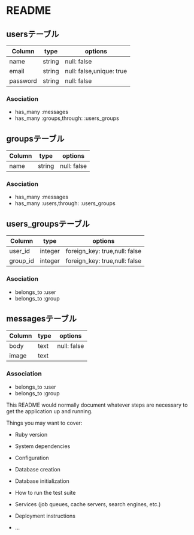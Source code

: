 # README

## usersテーブル

|Column|type|options|
|------|----|-------|
|name|string|null: false|
|email|string|null: false,unique: true|
|password|string|null: false|

### Asociation
- has_many :messages
- has_many :groups,through: :users_groups

## groupsテーブル

|Column|type|options|
|------|----|-------|
|name|string|null: false|

### Asociation
- has_many :messages
- has_many :users,through: :users_groups

## users_groupsテーブル

|Column|type|options|
|------|----|-------|
|user_id|integer|foreign_key: true,null: false|
|group_id|integer|foreign_key: true,null: false|

### Asociation
- belongs_to :user
- belongs_to :group

## messagesテーブル

|Column|type|options|
|------|----|-------|
|body|text|null: false|
|image|text||

### Association
- belongs_to :user
- belongs_to :group





This README would normally document whatever steps are necessary to get the
application up and running.

Things you may want to cover:

* Ruby version

* System dependencies

* Configuration

* Database creation

* Database initialization

* How to run the test suite

* Services (job queues, cache servers, search engines, etc.)

* Deployment instructions

* ...
